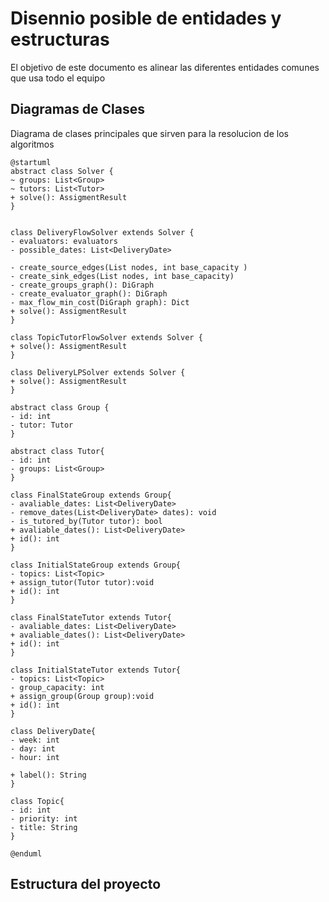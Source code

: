 # Disennio posible de entidades y estructuras

El objetivo de este documento es alinear las diferentes entidades comunes que usa todo el equipo


## Diagramas de Clases

Diagrama de clases principales que sirven para la resolucion de los algoritmos
```plantuml
@startuml
abstract class Solver {
~ groups: List<Group>
~ tutors: List<Tutor>
+ solve(): AssigmentResult 
}


class DeliveryFlowSolver extends Solver {
- evaluators: evaluators
- possible_dates: List<DeliveryDate>

- create_source_edges(List nodes, int base_capacity )
- create_sink_edges(List nodes, int base_capacity)
- create_groups_graph(): DiGraph
- create_evaluator_graph(): DiGraph
- max_flow_min_cost(DiGraph graph): Dict
+ solve(): AssigmentResult 
}

class TopicTutorFlowSolver extends Solver {
+ solve(): AssigmentResult 
}

class DeliveryLPSolver extends Solver {
+ solve(): AssigmentResult 
}

abstract class Group {
- id: int
- tutor: Tutor
}

abstract class Tutor{
- id: int
- groups: List<Group>
}

class FinalStateGroup extends Group{
- avaliable_dates: List<DeliveryDate>
- remove_dates(List<DeliveryDate> dates): void
- is_tutored_by(Tutor tutor): bool
+ avaliable_dates(): List<DeliveryDate>
+ id(): int
}

class InitialStateGroup extends Group{
- topics: List<Topic>
+ assign_tutor(Tutor tutor):void
+ id(): int
}

class FinalStateTutor extends Tutor{
- avaliable_dates: List<DeliveryDate>
+ avaliable_dates(): List<DeliveryDate>
+ id(): int
}

class InitialStateTutor extends Tutor{
- topics: List<Topic>
- group_capacity: int
+ assign_group(Group group):void
+ id(): int
}

class DeliveryDate{
- week: int
- day: int
- hour: int

+ label(): String
}

class Topic{
- id: int
- priority: int
- title: String
}

@enduml
```
## Estructura del proyecto

